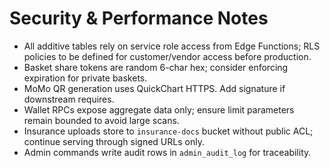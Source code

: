 # Security & Performance Notes

- All additive tables rely on service role access from Edge Functions; RLS
  policies to be defined for customer/vendor access before production.
- Basket share tokens are random 6-char hex; consider enforcing expiration for
  private baskets.
- MoMo QR generation uses QuickChart HTTPS. Add signature if downstream
  requires.
- Wallet RPCs expose aggregate data only; ensure limit parameters remain bounded
  to avoid large scans.
- Insurance uploads store to `insurance-docs` bucket without public ACL;
  continue serving through signed URLs only.
- Admin commands write audit rows in `admin_audit_log` for traceability.
